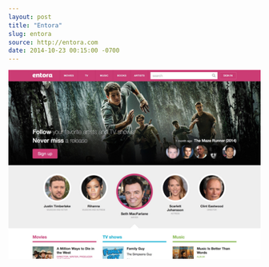 ```yaml
---
layout: post
title: "Entora"
slug: entora
source: http://entora.com
date: 2014-10-23 00:15:00 -0700
---
```


<img src="/screenshots/entora.jpg">
